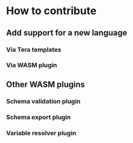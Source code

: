 # How to contribute

## Add support for a new language
### Via Tera templates
### Via WASM plugin

## Other WASM plugins
### Schema validation plugin
### Schema export plugin
### Variable resolver plugin